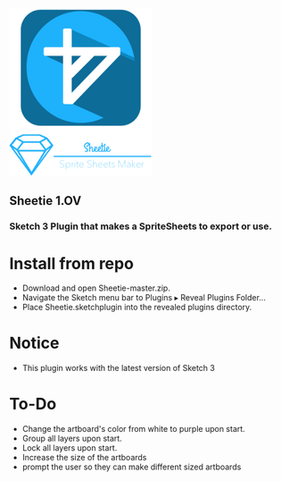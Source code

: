 <img height = "300" src = "https://github.com/JoeManto/Sheetie/blob/master/logo.jpg"/>
<h2>Sheetie 1.OV</h2>
<h3>Sketch 3 Plugin that makes a SpriteSheets to export or use.</h3>

# Install from repo
- Download and open Sheetie-master.zip.
- Navigate the Sketch menu bar to Plugins ▸ Reveal Plugins Folder...
- Place Sheetie.sketchplugin into the revealed plugins directory.

# Notice
- This plugin works with the latest version of Sketch 3

# To-Do
- Change the artboard's color from white to purple upon start.
- Group all layers upon start.
- Lock all layers upon start.
- Increase the size of the artboards
- prompt the user so they can make different sized artboards  
